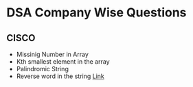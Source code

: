# DSA Company Wise Questions

## CISCO
- Missinig Number in Array
- Kth smallest element in the array
- Palindromic String
- Reverse word in the string [Link](https://www.geeksforgeeks.org/problems/reverse-words-in-a-given-string5459/1?page=1&company=Cisco&sortBy=submissions)